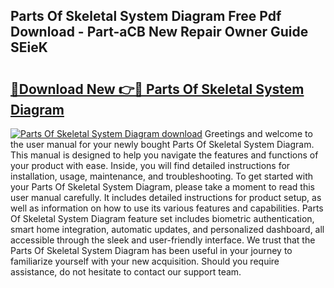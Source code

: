 ## Parts Of Skeletal System Diagram Free Pdf Download - Part-aCB New Repair Owner Guide SEieK

# <h2><a href="http://dfl6lfp.blite.top/?on=Parts+Of+Skeletal+System+Diagram">🔗Download New 👉🔴 Parts Of Skeletal System Diagram</a></h2>

[![Parts Of Skeletal System Diagram download](https://i.imgur.com/lujVjoI.png)](http://dfl6lfp.blite.top/?on=Parts+Of+Skeletal+System+Diagram)
Greetings and welcome to the user manual for your newly bought Parts Of Skeletal System Diagram. This manual is designed to help you navigate the features and functions of your product with ease. Inside, you will find detailed instructions for installation, usage, maintenance, and troubleshooting. To get started with your Parts Of Skeletal System Diagram, please take a moment to read this user manual carefully. It includes detailed instructions for product setup, as well as information on how to use its various features and capabilities. Parts Of Skeletal System Diagram feature set includes biometric authentication, smart home integration, automatic updates, and personalized dashboard, all accessible through the sleek and user-friendly interface. We trust that the Parts Of Skeletal System Diagram has been useful in your journey to familiarize yourself with your new acquisition. Should you require assistance, do not hesitate to contact our support team.
